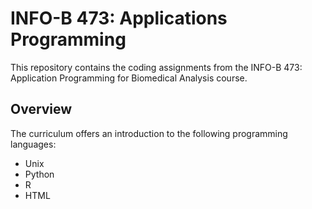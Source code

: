 # INFO-B 473: Applications Programming
This repository contains the coding assignments from the INFO-B 473: Application Programming for Biomedical Analysis course.

## Overview
The curriculum offers an introduction to the following programming languages:
- Unix
- Python
- R
- HTML
